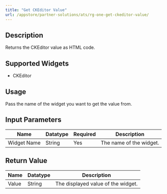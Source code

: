```yaml
---
title: "Get CKEditor Value"
url: /appstore/partner-solutions/ats/rg-one-get-ckeditor-value/
---
```


## Description

Returns the CKEditor value as HTML code.

## Supported Widgets

* CKEditor

## Usage

Pass the name of the widget you want to get the value from.

## Input Parameters

Name | Datatype | Required | Description
---- | -------- | ------- |---------------
Widget Name | String | Yes | The name of the widget.

## Return Value

Name | Datatype | Description
---- | --------- | ---------------
Value | String | The displayed value of the widget.
